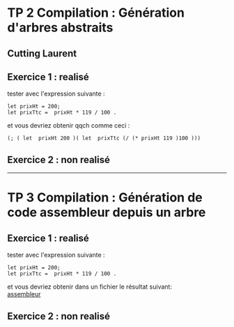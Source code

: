 # TP 2 Compilation : Génération d'arbres abstraits
## Cutting Laurent


## Exercice 1 : realisé
tester avec l'expression suivante :
```
let prixHt = 200;
let prixTtc =  prixHt * 119 / 100 .
```
et vous devriez obtenir qqch comme ceci :
```
(; ( let  prixHt 200 )( let  prixTtc (/ (* prixHt 119 )100 )))
```

## Exercice 2 : non realisé

---
# TP 3 Compilation : Génération de code assembleur depuis un arbre

## Exercice 1 : realisé

tester avec l'expression suivante :
```
let prixHt = 200;
let prixTtc =  prixHt * 119 / 100 .
```

et vous devriez obtenir dans un fichier le résultat suivant: \
[assembleur](arbre.ASM)
## Exercice 2 : non realisé
